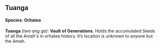 ## Tuanga
#### Species: Orhatea

**Tuanga** *(two ang ga)*: **Vault of Generations**. Holds the accumulated Seeds of all the Amah's in orhatea history. It’s location is unknown to anyone but the Amah.
